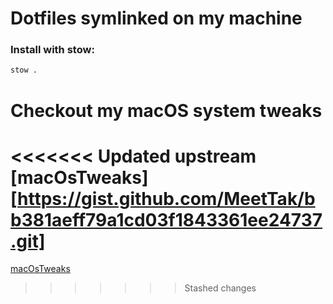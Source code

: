 # Dotfiles symlinked on my machine

### Install with stow:
```bash
stow .
```
# Checkout my macOS system tweaks
<<<<<<< Updated upstream
[macOsTweaks][https://gist.github.com/MeetTak/bb381aeff79a1cd03f1843361ee24737.git]
=======
[macOsTweaks](https://gist.github.com/MeetTak/bb381aeff79a1cd03f1843361ee24737.git)
>>>>>>> Stashed changes
